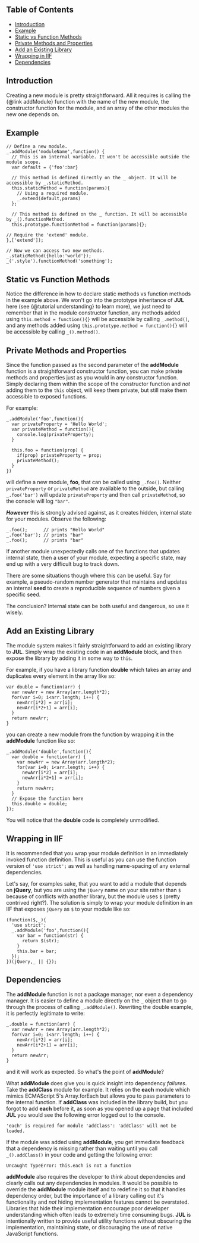 ## Table of Contents
- [Introduction](#introduction)
- [Example](#example)
- [Static vs Function Methods](#static-vs-function-methods)
- [Private Methods and Properties](#private-methods-and-properties)
- [Add an Existing Library](#add-an-existing-library)
- [Wrapping in IIF](#wrapping-in-iif)
- [Dependencies](#dependencies)

## Introduction
Creating a new module is pretty straightforward. All it requires is calling the {@link addModule} function with the name of the new module, the constructor function for the module, and an array of the other modules the new one depends on.

## Example
```
// Define a new module.
_.addModule('moduleName',function() {
  // This is an internal variable. It won't be accessible outside the module scope.
  var default = {'foo':bar}

  // This method is defined directly on the _ object. It will be accessible by _.staticMethod.
  this.staticMethod = function(params){
    // Using a required module.
    _.extend(default,params)
  };

  // This method is defined on the _ function. It will be accessible by _().functionMethod.
  this.prototype.functionMethod = function(params){};

// Require the 'extend' module.
},['extend']);

// Now we can access two new methods.
_.staticMethod({hello:'world'});
_('.style').functionMethod('something');
```

## Static vs Function Methods
Notice the difference in how to declare static methods vs function methods in the example above. We won't go into the prototype inheritance of **JUL** here (see {@tutorial understanding} to learn more), we just need to remember that in the module constructor function, any methods added using `this.method = function(){}` will be accessible by calling `_.method()`, and any methods added using `this.prototype.method = function(){}` will be accessible by calling `_().method()`.

## Private Methods and Properties
Since the function passed as the second parameter of the **addModule** function is a straightforward constructor function, you can make private methods and properties just as you would in any constructor function. Simply declaring them within the scope of the constructor function and _not_ adding them to the `this` object, will keep them private, but still make them accessible to exposed functions.

For example:
```
_.addModule('foo',function(){
  var privateProperty = 'Hello World';
  var privateMethod = function(){
    console.log(privateProperty);
  }

  this.foo = function(prop) {
    if(prop) privateProperty = prop;
    privateMethod();
  }
})
```
will define a new module, **foo**, that can be called using `_.foo()`. Neither `privateProperty` or `privateMethod` are available to the outside, but calling `_.foo('bar')` will update `privateProperty` and then call `privateMethod`, so the console will log `"bar"`.

***However*** this is strongly advised against, as it creates hidden, internal state for your modules. Observe the following:
```
_.foo();      // prints "Hello World"
_.foo('bar'); // prints "bar"
_.foo();      // prints "bar"
```
If another module unexpectedly calls one of the functions that updates internal state, then a user of your module, expecting a specific state, may end up with a very difficult bug to track down.

There are some situations though where this can be useful. Say for example, a pseudo-random number generator that maintains and updates an internal **seed** to create a reproducible sequence of numbers given a specific seed.

The conclusion? Internal state can be both useful and dangerous, so use it wisely.

## Add an Existing Library
The module system makes it fairly straightforward to add an existing library to **JUL**. Simply wrap the existing code in an **addModule** block, and then expose the library by adding it in some way to `this`.

For example, if you have a library function **double** which takes an array and duplicates every element in the array like so:
```
var double = function(arr) {
  var newArr = new Array(arr.length*2);
  for(var i=0; i<arr.length; i++) {
    newArr[i*2] = arr[i];
    newArr[i*2+1] = arr[i];
  }
  return newArr;
}
```
you can create a new module from the function by wrapping it in the **addModule** function like so:
```
_.addModule('double',function(){
  var double = function(arr) {
    var newArr = new Array(arr.length*2);
    for(var i=0; i<arr.length; i++) {
      newArr[i*2] = arr[i];
      newArr[i*2+1] = arr[i];
    }
    return newArr;
  }
  // Expose the function here
  this.double = double;
});
```
You will notice that the **double** code is completely unmodified.

## Wrapping in IIF
It is recommended that you wrap your module definition in an immediately invoked function definition. This is useful as you can use the function version of `'use strict';` as well as handling name-spacing of any external dependencies.

Let's say, for examples sake, that you want to add a module that depends on **jQuery**, but you are using the `jQuery` name on your site rather than `$` because of conflicts with another library, but the module uses `$` (pretty contrived right?). The solution is simply to wrap your module definition in an IIF that exposes `jQuery` as `$` to your module like so:
```
(function($,_){
  'use strict';
  _.addModule('foo',function(){
    var bar = function(str) {
      return $(str);
    }
    this.bar = bar;
  });
})(jQuery,_ || {});
```

## Dependencies
The **addModule** function is not a package manager, nor even a dependency manager. It is easier to define a module directly on the `_` object than to go through the process of calling `_.addModule()`. Rewriting the double example, it is perfectly legitimate to write:
```
_.double = function(arr) {
  var newArr = new Array(arr.length*2);
  for(var i=0; i<arr.length; i++) {
    newArr[i*2] = arr[i];
    newArr[i*2+1] = arr[i];
  }
  return newArr;
}
```
and it will work as expected. So what's the point of **addModule**?

What **addModule** does give you is quick insight into dependency _failures_. Take the **addClass** module for example. It relies on the **each** module which mimics ECMAScript 5's Array.forEach but allows you to pass parameters to the internal function. If **addClass** was included in the library build, but you forgot to add **each** before it, as soon as you opened up a page that included **JUL** you would see the following error logged out to the console.
```
'each' is required for module 'addClass': 'addClass' will not be loaded.
```
If the module was added using **addModule**, you get immediate feedback that a dependency is missing rather than waiting until you call `_().addClass()` in your code and getting the following error:
```
Uncaught TypeError: this.each is not a function
```

**addModule** also requires the developer to _think_ about dependencies and clearly calls out any dependencies in modules. It would be possible to override the **addModule** module itself and to redefine it so that it handles dependency order, but the importance of a library calling out it's functionality and _not_ hiding implementation features cannot be overstated. Libraries that hide their implementation encourage poor developer understanding which often leads to extremely time consuming bugs. **JUL** is intentionally written to provide useful utility functions without obscuring the implementation, maintaining state, or discouraging the use of native JavaScript functions.
